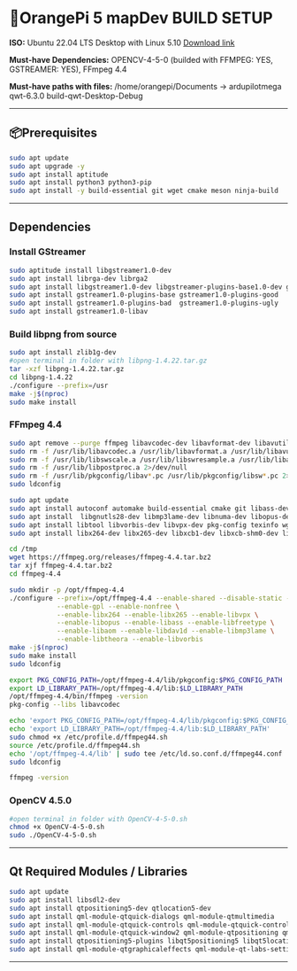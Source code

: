 # 🍊OrangePi 5 mapDev BUILD SETUP

**ISO:** Ubuntu 22.04 LTS Desktop with Linux 5.10
[Download link](https://joshua-riek.github.io/ubuntu-rockchip-download/boards/orangepi-5.html)

**Must-have Dependencies:** OPENCV-4-5-0 (builded with FFMPEG: YES, GSTREAMER: YES), FFmpeg 4.4

**Must-have paths with files:**
/home/orangepi/Documents ->
ardupilotmega
qwt-6.3.0
build-qwt-Desktop-Debug


---

## 📦Prerequisites
```bash
sudo apt update 
sudo apt upgrade -y 
sudo apt install aptitude
sudo apt install python3 python3-pip 
sudo apt install -y build-essential git wget cmake meson ninja-build 
```
---

## Dependencies

### Install GStreamer
```bash
sudo aptitude install libgstreamer1.0-dev 
sudo apt install librga-dev librga2
sudo apt install libgstreamer1.0-dev libgstreamer-plugins-base1.0-dev gstreamer1.0-tools 
sudo apt install gstreamer1.0-plugins-base gstreamer1.0-plugins-good 
sudo apt install gstreamer1.0-plugins-bad  gstreamer1.0-plugins-ugly 
sudo apt install gstreamer1.0-libav
```
### Build libpng from source
```bash
sudo apt install zlib1g-dev 
#open terminal in folder with libpng-1.4.22.tar.gz  
tar -xzf libpng-1.4.22.tar.gz 
cd libpng-1.4.22 
./configure --prefix=/usr 
make -j$(nproc) 
sudo make install 
```
### FFmpeg 4.4
```bash
sudo apt remove --purge ffmpeg libavcodec-dev libavformat-dev libavutil-dev 
sudo rm -f /usr/lib/libavcodec.a /usr/lib/libavformat.a /usr/lib/libavutil.a 
sudo rm -f /usr/lib/libswscale.a /usr/lib/libswresample.a /usr/lib/libavfilter.a 
sudo rm -f /usr/lib/libpostproc.a 2>/dev/null
sudo rm -f /usr/lib/pkgconfig/libav*.pc /usr/lib/pkgconfig/libsw*.pc 2>/dev/null
sudo ldconfig

sudo apt update 
sudo apt install autoconf automake build-essential cmake git libass-dev libfreetype6-dev
sudo apt install  libgnutls28-dev libmp3lame-dev libnuma-dev libopus-dev libtheora-dev   
sudo apt install libtool libvorbis-dev libvpx-dev pkg-config texinfo wget yasm zlib1g-dev   
sudo apt install libx264-dev libx265-dev libxcb1-dev libxcb-shm0-dev libxcb-xfixes0-dev  

cd /tmp 
wget https://ffmpeg.org/releases/ffmpeg-4.4.tar.bz2 
tar xjf ffmpeg-4.4.tar.bz2 
cd ffmpeg-4.4 

sudo mkdir -p /opt/ffmpeg-4.4
./configure --prefix=/opt/ffmpeg-4.4 --enable-shared --disable-static --enable-pic \
            --enable-gpl --enable-nonfree \
            --enable-libx264 --enable-libx265 --enable-libvpx \
            --enable-libopus --enable-libass --enable-libfreetype \
            --enable-libaom --enable-libdav1d --enable-libmp3lame \
            --enable-libtheora --enable-libvorbis
make -j$(nproc)
sudo make install
sudo ldconfig

export PKG_CONFIG_PATH=/opt/ffmpeg-4.4/lib/pkgconfig:$PKG_CONFIG_PATH
export LD_LIBRARY_PATH=/opt/ffmpeg-4.4/lib:$LD_LIBRARY_PATH
/opt/ffmpeg-4.4/bin/ffmpeg -version
pkg-config --libs libavcodec

echo 'export PKG_CONFIG_PATH=/opt/ffmpeg-4.4/lib/pkgconfig:$PKG_CONFIG_PATH' | sudo tee /etc/profile.d/ffmpeg44.sh
echo 'export LD_LIBRARY_PATH=/opt/ffmpeg-4.4/lib:$LD_LIBRARY_PATH'           | sudo tee -a /etc/profile.d/ffmpeg44.sh
sudo chmod +x /etc/profile.d/ffmpeg44.sh
source /etc/profile.d/ffmpeg44.sh
echo '/opt/ffmpeg-4.4/lib' | sudo tee /etc/ld.so.conf.d/ffmpeg44.conf
sudo ldconfig

ffmpeg -version
```
### OpenCV 4.5.0
```bash
#open terminal in folder with OpenCV-4-5-0.sh  
chmod +x OpenCV-4-5-0.sh 
sudo ./OpenCV-4-5-0.sh 
```
---

## Qt Required Modules / Libraries
```bash
sudo apt update 
sudo apt install libsdl2-dev 
sudo apt install qtpositioning5-dev qtlocation5-dev 
sudo apt install qml-module-qtquick-dialogs qml-module-qtmultimedia  
sudo apt install qml-module-qtquick-controls qml-module-qtquick-controls2   
sudo apt install qml-module-qtquick-window2 qml-module-qtpositioning qml-module-qtlocation 
sudo apt install qtpositioning5-plugins libqt5positioning5 libqt5location5 
sudo apt install qml-module-qtgraphicaleffects qml-module-qt-labs-settings qml-module-qt-labs-platform 

```
---
